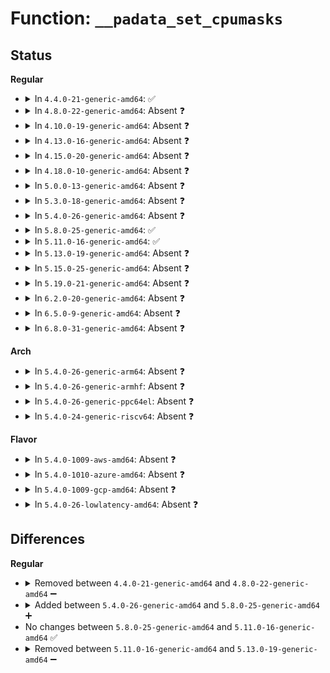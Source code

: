 # Function: <code>__padata_set_cpumasks</code>

## Status
<b>Regular</b>
<ul>
<li>
<details>
<summary>In <code>4.4.0-21-generic-amd64</code>: ✅</summary>

```c
int __padata_set_cpumasks(struct padata_instance * pinst, struct cpumask * pcpumask, struct cpumask * cbcpumask)
```

```json
{
  "name": "__padata_set_cpumasks",
  "collision_type": "Unique Static",
  "inline_type": "No",
  "funcs": [
    {
      "addr": 18446744071580460160,
      "name": "__padata_set_cpumasks",
      "external": false,
      "loc": "kernel/padata.c:576",
      "file": "kernel/padata.c",
      "inline": "seen, unknown",
      "caller_inline": [],
      "caller_func": [
        "kernel/padata.c:padata_set_cpumasks",
        "kernel/padata.c:padata_set_cpumask"
      ]
    }
  ],
  "symbols": [
    {
      "addr": 18446744071580460160,
      "name": "__padata_set_cpumasks",
      "section": ".text",
      "bind": "STB_LOCAL",
      "size": 238
    }
  ]
}
```
</details>
</li>
<li>
<details>
<summary>In <code>4.8.0-22-generic-amd64</code>: Absent ❓</summary>

```json
{
  "name": "__padata_set_cpumasks",
  "collision_type": "Unique Static",
  "inline_type": "Full",
  "funcs": [
    {
      "addr": 18446744071580535714,
      "name": "__padata_set_cpumasks",
      "external": false,
      "loc": "kernel/padata.c:576",
      "file": "kernel/padata.c",
      "inline": "not declared, inlined",
      "caller_inline": [
        "kernel/padata.c:padata_set_cpumask"
      ],
      "caller_func": []
    }
  ],
  "symbols": []
}
```
</details>
</li>
<li>
<details>
<summary>In <code>4.10.0-19-generic-amd64</code>: Absent ❓</summary>

```json
{
  "name": "__padata_set_cpumasks",
  "collision_type": "Unique Static",
  "inline_type": "Full",
  "funcs": [
    {
      "addr": 18446744071580599754,
      "name": "__padata_set_cpumasks",
      "external": false,
      "loc": "kernel/padata.c:573",
      "file": "kernel/padata.c",
      "inline": "not declared, inlined",
      "caller_inline": [
        "kernel/padata.c:padata_set_cpumask"
      ],
      "caller_func": []
    }
  ],
  "symbols": []
}
```
</details>
</li>
<li>
<details>
<summary>In <code>4.13.0-16-generic-amd64</code>: Absent ❓</summary>

```json
{
  "name": "__padata_set_cpumasks",
  "collision_type": "Unique Static",
  "inline_type": "Full",
  "funcs": [
    {
      "addr": 18446744071580630026,
      "name": "__padata_set_cpumasks",
      "external": false,
      "loc": "kernel/padata.c:569",
      "file": "kernel/padata.c",
      "inline": "not declared, inlined",
      "caller_inline": [
        "kernel/padata.c:padata_set_cpumask"
      ],
      "caller_func": []
    }
  ],
  "symbols": []
}
```
</details>
</li>
<li>
<details>
<summary>In <code>4.15.0-20-generic-amd64</code>: Absent ❓</summary>

```json
{
  "name": "__padata_set_cpumasks",
  "collision_type": "Unique Static",
  "inline_type": "Full",
  "funcs": [
    {
      "addr": 18446744071580711066,
      "name": "__padata_set_cpumasks",
      "external": false,
      "loc": "kernel/padata.c:634",
      "file": "kernel/padata.c",
      "inline": "not declared, inlined",
      "caller_inline": [
        "kernel/padata.c:padata_set_cpumask"
      ],
      "caller_func": []
    }
  ],
  "symbols": []
}
```
</details>
</li>
<li>
<details>
<summary>In <code>4.18.0-10-generic-amd64</code>: Absent ❓</summary>

```json
{
  "name": "__padata_set_cpumasks",
  "collision_type": "Unique Static",
  "inline_type": "Full",
  "funcs": [
    {
      "addr": 18446744071580842729,
      "name": "__padata_set_cpumasks",
      "external": false,
      "loc": "kernel/padata.c:635",
      "file": "kernel/padata.c",
      "inline": "not declared, inlined",
      "caller_inline": [
        "kernel/padata.c:padata_set_cpumask"
      ],
      "caller_func": []
    }
  ],
  "symbols": []
}
```
</details>
</li>
<li>
<details>
<summary>In <code>5.0.0-13-generic-amd64</code>: Absent ❓</summary>

```json
{
  "name": "__padata_set_cpumasks",
  "collision_type": "Unique Static",
  "inline_type": "Full",
  "funcs": [
    {
      "addr": 18446744071580912185,
      "name": "__padata_set_cpumasks",
      "external": false,
      "loc": "kernel/padata.c:635",
      "file": "kernel/padata.c",
      "inline": "not declared, inlined",
      "caller_inline": [
        "kernel/padata.c:padata_set_cpumask"
      ],
      "caller_func": []
    }
  ],
  "symbols": []
}
```
</details>
</li>
<li>
<details>
<summary>In <code>5.3.0-18-generic-amd64</code>: Absent ❓</summary>

```json
{
  "name": "__padata_set_cpumasks",
  "collision_type": "Unique Static",
  "inline_type": "Full",
  "funcs": [
    {
      "addr": 18446744071581009126,
      "name": "__padata_set_cpumasks",
      "external": false,
      "loc": "kernel/padata.c:647",
      "file": "kernel/padata.c",
      "inline": "not declared, inlined",
      "caller_inline": [
        "kernel/padata.c:padata_set_cpumask"
      ],
      "caller_func": []
    }
  ],
  "symbols": []
}
```
</details>
</li>
<li>
<details>
<summary>In <code>5.4.0-26-generic-amd64</code>: Absent ❓</summary>

```json
{
  "name": "__padata_set_cpumasks",
  "collision_type": "Unique Static",
  "inline_type": "Full",
  "funcs": [
    {
      "addr": 18446744071581064256,
      "name": "__padata_set_cpumasks",
      "external": false,
      "loc": "kernel/padata.c:602",
      "file": "kernel/padata.c",
      "inline": "not declared, inlined",
      "caller_inline": [
        "kernel/padata.c:padata_set_cpumask"
      ],
      "caller_func": []
    }
  ],
  "symbols": []
}
```
</details>
</li>
<li>
<details>
<summary>In <code>5.8.0-25-generic-amd64</code>: ✅</summary>

```c
int __padata_set_cpumasks(struct padata_instance * pinst, cpumask_var_t pcpumask, cpumask_var_t cbcpumask)
```

```json
{
  "name": "__padata_set_cpumasks",
  "collision_type": "Unique Static",
  "inline_type": "No",
  "funcs": [
    {
      "addr": 18446744071581244752,
      "name": "__padata_set_cpumasks",
      "external": false,
      "loc": "kernel/padata.c:722",
      "file": "kernel/padata.c",
      "inline": "seen, unknown",
      "caller_inline": [],
      "caller_func": [
        "kernel/padata.c:store_cpumask"
      ]
    }
  ],
  "symbols": [
    {
      "addr": 18446744071581244752,
      "name": "__padata_set_cpumasks",
      "section": ".text",
      "bind": "STB_LOCAL",
      "size": 285
    }
  ]
}
```
</details>
</li>
<li>
<details>
<summary>In <code>5.11.0-16-generic-amd64</code>: ✅</summary>

```c
int __padata_set_cpumasks(struct padata_instance * pinst, cpumask_var_t pcpumask, cpumask_var_t cbcpumask)
```

```json
{
  "name": "__padata_set_cpumasks",
  "collision_type": "Unique Static",
  "inline_type": "No",
  "funcs": [
    {
      "addr": 18446744071581286496,
      "name": "__padata_set_cpumasks",
      "external": false,
      "loc": "kernel/padata.c:691",
      "file": "kernel/padata.c",
      "inline": "seen, unknown",
      "caller_inline": [],
      "caller_func": [
        "kernel/padata.c:store_cpumask"
      ]
    }
  ],
  "symbols": [
    {
      "addr": 18446744071581286496,
      "name": "__padata_set_cpumasks",
      "section": ".text",
      "bind": "STB_LOCAL",
      "size": 285
    }
  ]
}
```
</details>
</li>
<li>
<details>
<summary>In <code>5.13.0-19-generic-amd64</code>: Absent ❓</summary>

```json
{
  "name": "__padata_set_cpumasks",
  "collision_type": "Unique Static",
  "inline_type": "Full",
  "funcs": [
    {
      "addr": 18446744071581304467,
      "name": "__padata_set_cpumasks",
      "external": false,
      "loc": "kernel/padata.c:691",
      "file": "kernel/padata.c",
      "inline": "not declared, inlined",
      "caller_inline": [
        "kernel/padata.c:padata_set_cpumask"
      ],
      "caller_func": []
    }
  ],
  "symbols": []
}
```
</details>
</li>
<li>
<details>
<summary>In <code>5.15.0-25-generic-amd64</code>: Absent ❓</summary>

```json
{
  "name": "__padata_set_cpumasks",
  "collision_type": "Unique Static",
  "inline_type": "Full",
  "funcs": [
    {
      "addr": 18446744071581549235,
      "name": "__padata_set_cpumasks",
      "external": false,
      "loc": "kernel/padata.c:678",
      "file": "kernel/padata.c",
      "inline": "not declared, inlined",
      "caller_inline": [
        "kernel/padata.c:padata_set_cpumask"
      ],
      "caller_func": []
    }
  ],
  "symbols": []
}
```
</details>
</li>
<li>
<details>
<summary>In <code>5.19.0-21-generic-amd64</code>: Absent ❓</summary>

```json
{
  "name": "__padata_set_cpumasks",
  "collision_type": "Unique Static",
  "inline_type": "Full",
  "funcs": [
    {
      "addr": 18446744071581902339,
      "name": "__padata_set_cpumasks",
      "external": false,
      "loc": "kernel/padata.c:678",
      "file": "kernel/padata.c",
      "inline": "not declared, inlined",
      "caller_inline": [
        "kernel/padata.c:padata_set_cpumask"
      ],
      "caller_func": []
    }
  ],
  "symbols": []
}
```
</details>
</li>
<li>
<details>
<summary>In <code>6.2.0-20-generic-amd64</code>: Absent ❓</summary>

```json
{
  "name": "__padata_set_cpumasks",
  "collision_type": "Unique Static",
  "inline_type": "Full",
  "funcs": [
    {
      "addr": 18446744071582336227,
      "name": "__padata_set_cpumasks",
      "external": false,
      "loc": "kernel/padata.c:691",
      "file": "kernel/padata.c",
      "inline": "not declared, inlined",
      "caller_inline": [
        "kernel/padata.c:padata_set_cpumask"
      ],
      "caller_func": []
    }
  ],
  "symbols": []
}
```
</details>
</li>
<li>
<details>
<summary>In <code>6.5.0-9-generic-amd64</code>: Absent ❓</summary>

```json
{
  "name": "__padata_set_cpumasks",
  "collision_type": "Unique Static",
  "inline_type": "Full",
  "funcs": [
    {
      "addr": 18446744071582537444,
      "name": "__padata_set_cpumasks",
      "external": false,
      "loc": "kernel/padata.c:691",
      "file": "kernel/padata.c",
      "inline": "not declared, inlined",
      "caller_inline": [
        "kernel/padata.c:padata_set_cpumask"
      ],
      "caller_func": []
    }
  ],
  "symbols": []
}
```
</details>
</li>
<li>
<details>
<summary>In <code>6.8.0-31-generic-amd64</code>: Absent ❓</summary>

```json
{
  "name": "__padata_set_cpumasks",
  "collision_type": "Unique Static",
  "inline_type": "Full",
  "funcs": [
    {
      "addr": 18446744071582706548,
      "name": "__padata_set_cpumasks",
      "external": false,
      "loc": "kernel/padata.c:691",
      "file": "kernel/padata.c",
      "inline": "not declared, inlined",
      "caller_inline": [
        "kernel/padata.c:padata_set_cpumask"
      ],
      "caller_func": []
    }
  ],
  "symbols": []
}
```
</details>
</li>
</ul>
<b>Arch</b>
<ul>
<li>
<details>
<summary>In <code>5.4.0-26-generic-arm64</code>: Absent ❓</summary>

```json
{
  "name": "__padata_set_cpumasks",
  "collision_type": "Unique Static",
  "inline_type": "Full",
  "funcs": [
    {
      "addr": 18446603336492422196,
      "name": "__padata_set_cpumasks",
      "external": false,
      "loc": "kernel/padata.c:602",
      "file": "kernel/padata.c",
      "inline": "not declared, inlined",
      "caller_inline": [
        "kernel/padata.c:padata_set_cpumask"
      ],
      "caller_func": []
    }
  ],
  "symbols": []
}
```
</details>
</li>
<li>
<details>
<summary>In <code>5.4.0-26-generic-armhf</code>: Absent ❓</summary>

```json
{
  "name": "__padata_set_cpumasks",
  "collision_type": "Unique Static",
  "inline_type": "Full",
  "funcs": [
    {
      "addr": 3226306368,
      "name": "__padata_set_cpumasks",
      "external": false,
      "loc": "kernel/padata.c:602",
      "file": "kernel/padata.c",
      "inline": "not declared, inlined",
      "caller_inline": [
        "kernel/padata.c:padata_set_cpumask"
      ],
      "caller_func": []
    }
  ],
  "symbols": []
}
```
</details>
</li>
<li>
<details>
<summary>In <code>5.4.0-26-generic-ppc64el</code>: Absent ❓</summary>

```json
{
  "name": "__padata_set_cpumasks",
  "collision_type": "Unique Static",
  "inline_type": "Full",
  "funcs": [
    {
      "addr": 13835058055285692508,
      "name": "__padata_set_cpumasks",
      "external": false,
      "loc": "kernel/padata.c:602",
      "file": "kernel/padata.c",
      "inline": "not declared, inlined",
      "caller_inline": [
        "kernel/padata.c:padata_set_cpumask"
      ],
      "caller_func": []
    }
  ],
  "symbols": []
}
```
</details>
</li>
<li>
<details>
<summary>In <code>5.4.0-24-generic-riscv64</code>: Absent ❓</summary>

```json
{
  "name": "__padata_set_cpumasks",
  "collision_type": "Unique Static",
  "inline_type": "Full",
  "funcs": [
    {
      "addr": 18446743936272508488,
      "name": "__padata_set_cpumasks",
      "external": false,
      "loc": "kernel/padata.c:602",
      "file": "kernel/padata.c",
      "inline": "not declared, inlined",
      "caller_inline": [
        "kernel/padata.c:padata_set_cpumask"
      ],
      "caller_func": []
    }
  ],
  "symbols": []
}
```
</details>
</li>
</ul>
<b>Flavor</b>
<ul>
<li>
<details>
<summary>In <code>5.4.0-1009-aws-amd64</code>: Absent ❓</summary>

```json
{
  "name": "__padata_set_cpumasks",
  "collision_type": "Unique Static",
  "inline_type": "Full",
  "funcs": [
    {
      "addr": 18446744071581033104,
      "name": "__padata_set_cpumasks",
      "external": false,
      "loc": "kernel/padata.c:602",
      "file": "kernel/padata.c",
      "inline": "not declared, inlined",
      "caller_inline": [
        "kernel/padata.c:padata_set_cpumask"
      ],
      "caller_func": []
    }
  ],
  "symbols": []
}
```
</details>
</li>
<li>
<details>
<summary>In <code>5.4.0-1010-azure-amd64</code>: Absent ❓</summary>

```json
{
  "name": "__padata_set_cpumasks",
  "collision_type": "Unique Static",
  "inline_type": "Full",
  "funcs": [
    {
      "addr": 18446744071580979184,
      "name": "__padata_set_cpumasks",
      "external": false,
      "loc": "kernel/padata.c:602",
      "file": "kernel/padata.c",
      "inline": "not declared, inlined",
      "caller_inline": [
        "kernel/padata.c:padata_set_cpumask"
      ],
      "caller_func": []
    }
  ],
  "symbols": []
}
```
</details>
</li>
<li>
<details>
<summary>In <code>5.4.0-1009-gcp-amd64</code>: Absent ❓</summary>

```json
{
  "name": "__padata_set_cpumasks",
  "collision_type": "Unique Static",
  "inline_type": "Full",
  "funcs": [
    {
      "addr": 18446744071581024304,
      "name": "__padata_set_cpumasks",
      "external": false,
      "loc": "kernel/padata.c:602",
      "file": "kernel/padata.c",
      "inline": "not declared, inlined",
      "caller_inline": [
        "kernel/padata.c:padata_set_cpumask"
      ],
      "caller_func": []
    }
  ],
  "symbols": []
}
```
</details>
</li>
<li>
<details>
<summary>In <code>5.4.0-26-lowlatency-amd64</code>: Absent ❓</summary>

```json
{
  "name": "__padata_set_cpumasks",
  "collision_type": "Unique Static",
  "inline_type": "Full",
  "funcs": [
    {
      "addr": 18446744071581086320,
      "name": "__padata_set_cpumasks",
      "external": false,
      "loc": "kernel/padata.c:602",
      "file": "kernel/padata.c",
      "inline": "not declared, inlined",
      "caller_inline": [
        "kernel/padata.c:padata_set_cpumask"
      ],
      "caller_func": []
    }
  ],
  "symbols": []
}
```
</details>
</li>
</ul>

## Differences
<b>Regular</b>
<ul>
<li>
<details>
<summary>Removed between <code>4.4.0-21-generic-amd64</code> and <code>4.8.0-22-generic-amd64</code> ➖</summary>

```c
int __padata_set_cpumasks(struct padata_instance * pinst, struct cpumask * pcpumask, struct cpumask * cbcpumask)
```
</details>
</li>
<li>
<details>
<summary>Added between <code>5.4.0-26-generic-amd64</code> and <code>5.8.0-25-generic-amd64</code> ➕</summary>

```c
int __padata_set_cpumasks(struct padata_instance * pinst, cpumask_var_t pcpumask, cpumask_var_t cbcpumask)
```
</details>
</li>
<li>
No changes between <code>5.8.0-25-generic-amd64</code> and <code>5.11.0-16-generic-amd64</code> ✅
</li>
<li>
<details>
<summary>Removed between <code>5.11.0-16-generic-amd64</code> and <code>5.13.0-19-generic-amd64</code> ➖</summary>

```c
int __padata_set_cpumasks(struct padata_instance * pinst, cpumask_var_t pcpumask, cpumask_var_t cbcpumask)
```
</details>
</li>
</ul>
